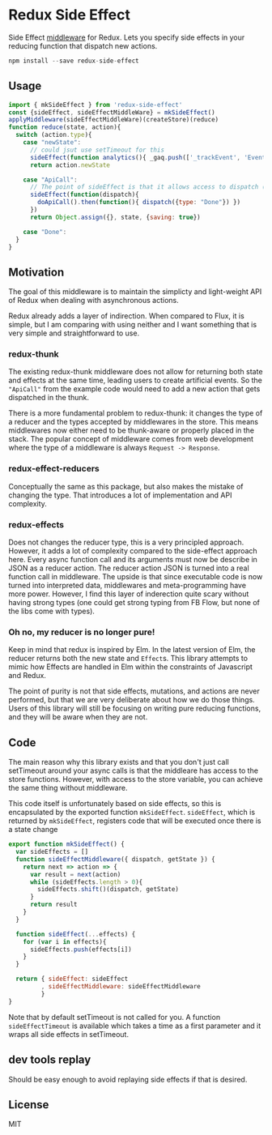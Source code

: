 Redux Side Effect
=============

Side Effect [middleware](http://rackt.github.io/redux/docs/advanced/Middleware.html) for Redux.
Lets you specify side effects in your reducing function that dispatch new actions.

```js
npm install --save redux-side-effect
```


## Usage

```js
import { mkSideEffect } from 'redux-side-effect'
const {sideEffect, sideEffectMiddleWare} = mkSideEffect()
applyMiddleware(sideEffectMiddleWare)(createStore)(reduce)
function reduce(state, action){
  switch (action.type){
    case "newState":
      // could jsut use setTimeout for this
      sideEffect(function analytics(){ _gaq.push(['_trackEvent', 'Event', 'Detail']) })
      return action.newState

    case "ApiCall":
      // The point of sideEffect is that it allows access to dispatch (and getState)
      sideEffect(function(dispatch){
        doApiCall().then(function(){ dispatch({type: "Done"}) })
      })
      return Object.assign({}, state, {saving: true})

    case "Done":
  }
}
```


## Motivation

The goal of this middleware is to maintain the simplicty and light-weight API of Redux when dealing with asynchronous actions.

Redux already adds a layer of indirection. When compared to Flux, it is simple, but I am comparing with using neither and I want something that is very simple and straightforward to use.

### redux-thunk

The existing redux-thunk middleware does not allow for returning both state and effects at the same time, leading users to create artificial events. So the `"ApiCall"` from the example code would need to add a new action that gets dispatched in the thunk.

There is a more fundamental problem to redux-thunk: it changes the type of a reducer and the types accepted by middlewares in the store. This means middlewares now either need to be thunk-aware or properly placed in the stack.
The popular concept of middleware comes from web development where the type of a middleware is always `Request -> Response`.


### redux-effect-reducers

Conceptually the same as this package, but also makes the mistake of changing the type.
That introduces a lot of implementation and API complexity.


### redux-effects

Does not changes the reducer type, this is a very principled approach. However, it adds a lot of complexity compared to the side-effect approach here. Every async function call and its arguments must now be describe in JSON as a reducer action. The reducer action JSON is turned into a real function call in middleware.
The upside is that since executable code is now turned into interpreted data, middlewares and meta-programming have more power. However, I find this layer of inderection quite scary without having strong types (one could get strong typing from FB Flow, but none of the libs come with types).

### Oh no, my reducer is no longer pure!

Keep in mind that redux is inspired by Elm. In the latest version of Elm,
the reducer returns both the new state and `Effect`s.
This library attempts to mimic how Effects are handled in Elm within the constraints of Javascript and Redux.

The point of purity is not that side effects, mutations, and actions are never performed, but that we are very deliberate about how we do those things. Users of this library will still be focusing on writing pure reducing functions, and they will be aware when they are not.


## Code

The main reason why this library exists and that you don't just call setTimeout around your async calls is that the middleare has access to the store functions.
However, with access to the store variable, you can achieve the same thing without middleware.

This code itself is unfortunately based on side effects, so this is encapsulated by the exported function `mkSideEffect`.
`sideEffect`, which is returned by `mkSideEffect`, registers code that will be executed once there is a state change

``` js
export function mkSideEffect() {
  var sideEffects = []
  function sideEffectMiddleware({ dispatch, getState }) {
    return next => action => {
      var result = next(action)
      while (sideEffects.length > 0){
        sideEffects.shift()(dispatch, getState)
      }
      return result
    }
  }

  function sideEffect(...effects) {
    for (var i in effects){
      sideEffects.push(effects[i])
    }
  }

  return { sideEffect: sideEffect
         , sideEffectMiddleware: sideEffectMiddleware
         }
}
```

Note that by default setTimeout is not called for you.
A function `sideEffectTimeout` is available which takes a time as a first parameter
and it wraps all side effects in setTimeout.


## dev tools replay

Should be easy enough to avoid replaying side effects if that is desired.


## License

MIT
